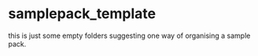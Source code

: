 # samplepack_template

this is just some empty folders suggesting one way of organising a sample pack.